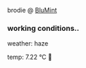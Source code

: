 brodie @ [BluMint](https://www.linkedin.com/company/blumint-io/)

<!--weather_start-->
### working conditions..

weather: haze 

temp: 7.22 °C 🧥

<!--weather_end-->
